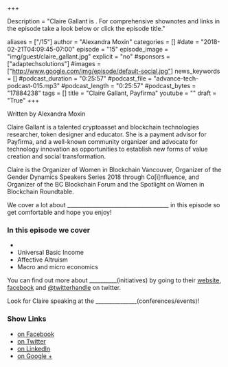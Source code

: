 +++

Description = "Claire Gallant is . For comprehensive shownotes and links in the episode take a look below or click the episode title."

aliases = ["/15"]
author = "Alexandra Moxin"
categories = []
#date = "2018-02-21T04:09:45-07:00"
episode = "15"
episode_image = "img/guest/claire_gallant.jpg"
explicit = "no"
#sponsors = ["adaptechsolutions"]
#images = ["http://www.google.com/img/episode/default-social.jpg"]
news_keywords = []
#podcast_duration = "0:25:57"
#podcast_file = "advance-tech-podcast-015.mp3"
#podcast_length = "0:25:57"
#podcast_bytes = "17884238"
tags = []
title = "Claire Gallant, Payfirma"
youtube = ""
draft = "True"
+++

Written by Alexandra Moxin

Claire Gallant is a talented cryptoasset and blockchain technologies researcher, token designer and educator. She is a payment advisor for Payfirma, and a well-known community organizer and advocate for technology innovation as opportunities to establish new forms of value creation and social transformation.

Claire is the Organizer of Women in Blockchain Vancouver, Organizer of the Gender Dynamics Speakers Series 2018 through Co[i]nfluence, and Organizer of the BC Blockchain Forum and the Spotlight on Women in Blockchain Roundtable.

We cover a lot about _____________________________________ in this episode so get comfortable and hope you enjoy!


### In this episode we cover
*
* Universal Basic Income
* Affective Altruism
* Macro and micro economics

You can find out more about __________(initiatives) by going to their [website](), [facebook]() and [@twitterhandle]() on twitter.

Look for Claire speaking at the _______________(conferences/events)!


### Show Links

* [ on Facebook]()
* [ on Twitter]()
* [ on LinkedIn]()
* [ on Google +]()








